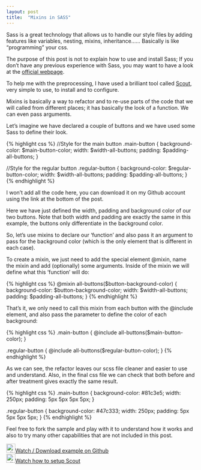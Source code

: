 ```yaml
---
layout: post
title:  "Mixins in SASS"
---
```

Sass is a great technology that allows us to handle our style files by adding features like variables, nesting, mixins, inheritance…… Basically is like “programming” your css.

The purpose of this post is not to explain how to use and install Sass; If you don’t have any previous experience with Sass, you may want to have a look at the <a href="http://sass-lang.com/">official webpage</a>.<!--more-->

To help me with the preprocessing, I have used a brilliant tool called <a href="http://mhs.github.io/scout-app/">Scout</a>, very simple to use, to install and to configure.

Mixins is basically a way to refactor and to re-use parts of the code that we will called from different places; it has basically the look of a function. We can even pass arguments.

Let’s imagine we have declared a couple of buttons and we have used some Sass to define their look.

{% highlight css %}
//Style for the main button
.main-button {
background-color: $main-button-color;
width:            $width-all-buttons;
padding:          $padding-all-buttons;
}

//Style for the regular button
.regular-button {
background-color: $regular-button-color;
width:            $width-all-buttons;
padding:          $padding-all-buttons;
}
{% endhighlight %}

I won’t add all the code here, you can download it on my Github account using the link at the bottom of the post.

Here we have just defined  the width, padding and background color of our two buttons. Note that both width and padding are exactly the same in this example, the buttons only differentiate in the background color.

So, let’s use mixins to declare our ‘function’ and also pass it an argument to pass for the background color (which is the only element that is different in each case).

To create a mixin, we just need to add the special element @mixin, name the mixin and add (optionally) some arguments. Inside of the mixin we will define what this ‘function’ will do:

{% highlight css %}
@mixin all-buttons($button-background-color) {
background-color: $button-background-color;
width:            $width-all-buttons;
padding:          $padding-all-buttons;
}
{% endhighlight %}

That’s it, we only need to call this mixin from each button with the @include element, and also pass the parameter to define the color of each background:

{% highlight css %}
.main-button {
@include all-buttons($main-button-color);
}

.regular-button {
@include all-buttons($regular-button-color);
}
{% endhighlight %}

As we can see, the refactor leaves our scss file cleaner and easier to use and understand. Also, in the final css file we can check that both before and after treatment gives exactly the same result.

{% highlight css %}
.main-button {
 background-color: #81c3e5;
 width: 250px;
 padding: 5px 5px 5px 5px;
}

.regular-button {
 background-color: #47c333;
 width: 250px;
 padding: 5px 5px 5px 5px;
}
{% endhighlight %}

Feel free to fork the sample and play with it to understand how it works and also to try many other capabilities that are not included in this post.

<img  src="http://assets-cdn.github.com/images/modules/logos_page/GitHub-Mark.png" alt="github_24px" width="24" height="24" /><a href="https://github.com/sergiolealdev/SampleMixinsSass" target="_blank">Watch / Download example on Github</a>
<br>
<img  src="http://icons.iconarchive.com/icons/dakirby309/windows-8-metro/256/Web-YouTube-Metro-icon.png" alt="github_24px" width="24" height="24" /><a href="https://www.youtube.com/watch?v=Roe93U8X9LE" target="_blank">Watch how to setup Scout</a>